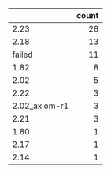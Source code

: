 |               |   count |
|:--------------|--------:|
| 2.23          |      28 |
| 2.18          |      13 |
| failed        |      11 |
| 1.82          |       8 |
| 2.02          |       5 |
| 2.22          |       3 |
| 2.02_axiom-r1 |       3 |
| 2.21          |       3 |
| 1.80          |       1 |
| 2.17          |       1 |
| 2.14          |       1 |